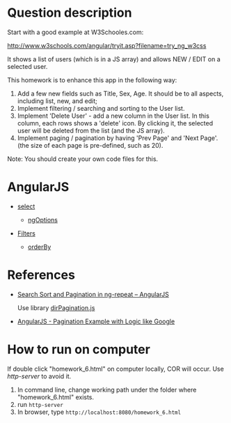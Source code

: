 # Question description
Start with a good example at W3Schooles.com:

http://www.w3schools.com/angular/tryit.asp?filename=try_ng_w3css

It shows a list of users (which is in a JS array) and allows NEW / EDIT on a selected user.

This homework is to enhance this app in the following way:  
1. Add a few new fields such as Title, Sex, Age. It should be to all aspects, including list, new, and
edit;  
2. Implement filtering / searching and sorting to the User list.  
3. Implement 'Delete User' - add a new column in the User list. In this column, each rows shows a 'delete' icon. By clicking it, the selected user will be deleted from the list (and the JS array).  
4. Implement paging / pagination by having 'Prev Page' and 'Next Page'. (the size of each page is pre-defined, such as 20).

Note: You should create your own code files for this.

# AngularJS
- [select](https://docs.angularjs.org/api/ng/directive/select)
  - [ngOptions](https://docs.angularjs.org/api/ng/directive/ngOptions)
  
- [Filters](https://docs.angularjs.org/guide/filter)  
  - [orderBy](https://docs.angularjs.org/api/ng/filter/orderBy)

# References
- [Search Sort and Pagination in ng-repeat – AngularJS](https://ciphertrick.com/2015/06/01/search-sort-and-pagination-ngrepeat-angularjs/)

  Use library [dirPagination.js](https://github.com/michaelbromley/angularUtils/tree/master/src/directives/pagination)
  
- [AngularJS - Pagination Example with Logic like Google](http://jasonwatmore.com/post/2016/01/31/angularjs-pagination-example-with-logic-like-google)


# How to run on computer
If double click "homework_6.html" on computer locally, COR will occur. Use _http-server_ to avoid it.
1. In command line, change working path under the folder where "homework_6.html" exists.  
2. run `http-server`  
3. In browser, type `http://localhost:8080/homework_6.html`  
